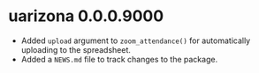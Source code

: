 # uarizona 0.0.0.9000

* Added `upload` argument to `zoom_attendance()` for automatically uploading
  to the spreadsheet.
* Added a `NEWS.md` file to track changes to the package.

